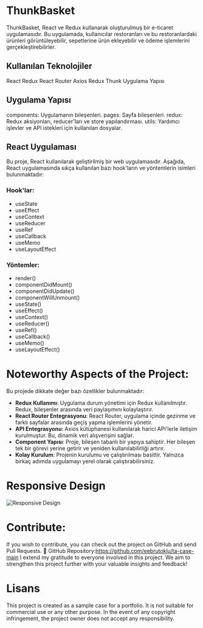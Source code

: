 # ThunkBasket

ThunkBasket, React ve Redux kullanarak oluşturulmuş bir e-ticaret uygulamasıdır. Bu uygulamada, kullanıcılar restoranları ve bu restoranlardaki ürünleri görüntüleyebilir, sepetlerine ürün ekleyebilir ve ödeme işlemlerini gerçekleştirebilirler.

## Kullanılan Teknolojiler

React
Redux
React Router
Axios
Redux Thunk
Uygulama Yapısı

## Uygulama Yapısı

components: Uygulamanın bileşenleri.
pages: Sayfa bileşenleri.
redux: Redux aksiyonları, reducer'ları ve store yapılandırması.
utils: Yardımcı işlevler ve API istekleri için kullanılan dosyalar.

## React Uygulaması

Bu proje, React kullanılarak geliştirilmiş bir web uygulamasıdır. Aşağıda, React uygulamasında sıkça kullanılan bazı hook'ların ve yöntemlerin isimleri bulunmaktadır:

### Hook'lar:

- useState
- useEffect
- useContext
- useReducer
- useRef
- useCallback
- useMemo
- useLayoutEffect

### Yöntemler:

- render()
- componentDidMount()
- componentDidUpdate()
- componentWillUnmount()
- useState()
- useEffect()
- useContext()
- useReducer()
- useRef()
- useCallback()
- useMemo()
- useLayoutEffect()

# Noteworthy Aspects of the Project:

Bu projede dikkate değer bazı özellikler bulunmaktadır:

- **Redux Kullanımı**: Uygulama durum yönetimi için Redux kullanılmıştır. Redux, bileşenler arasında veri paylaşımını kolaylaştırır.
- **React Router Entegrasyonu**: React Router, uygulama içinde gezinme ve farklı sayfalar arasında geçiş yapma işlemlerini yönetir.
- **API Entegrasyonu**: Axios kütüphanesi kullanılarak harici API'lerle iletişim kurulmuştur. Bu, dinamik veri alışverişini sağlar.
- **Component Yapısı**: Proje, bileşen tabanlı bir yapıya sahiptir. Her bileşen tek bir görevi yerine getirir ve yeniden kullanılabilirliği artırır.
- **Kolay Kurulum**: Projenin kurulumu ve çalıştırılması basittir. Yalnızca birkaç adımda uygulamayı yerel olarak çalıştırabilirsiniz.

# Responsive Design

![Responsive Design](/public/images/responsive.gif)

# Contribute:

If you wish to contribute, you can check out the project on GitHub and send Pull Requests.
🔗 GitHub Repository:https://github.com/eebrutoklu/ta-case-main
I extend my gratitude to everyone involved in this project. We aim to strengthen this project further with your valuable insights and feedback!

# Lisans

This project is created as a sample case for a portfolio. It is not suitable for commercial use or any other purpose. In the event of any copyright infringement, the project owner does not accept any responsibility.
